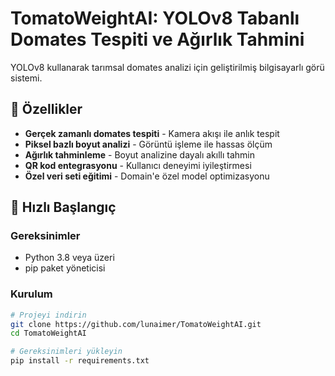 # TomatoWeightAI: YOLOv8 Tabanlı Domates Tespiti ve Ağırlık Tahmini

YOLOv8 kullanarak tarımsal domates analizi için geliştirilmiş bilgisayarlı görü sistemi.

## 🌟 Özellikler

- **Gerçek zamanlı domates tespiti** - Kamera akışı ile anlık tespit
- **Piksel bazlı boyut analizi** - Görüntü işleme ile hassas ölçüm  
- **Ağırlık tahminleme** - Boyut analizine dayalı akıllı tahmin
- **QR kod entegrasyonu** - Kullanıcı deneyimi iyileştirmesi
- **Özel veri seti eğitimi** - Domain'e özel model optimizasyonu

## 🚀 Hızlı Başlangıç

### Gereksinimler
- Python 3.8 veya üzeri
- pip paket yöneticisi

### Kurulum
```bash
# Projeyi indirin
git clone https://github.com/lunaimer/TomatoWeightAI.git
cd TomatoWeightAI

# Gereksinimleri yükleyin
pip install -r requirements.txt
```
